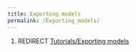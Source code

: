 ```yaml
---
title: Exporting models
permalink: /Exporting_models/
---
```


1.  REDIRECT [Tutorials/Exporting
    models](Tutorials_Exporting_models "wikilink")